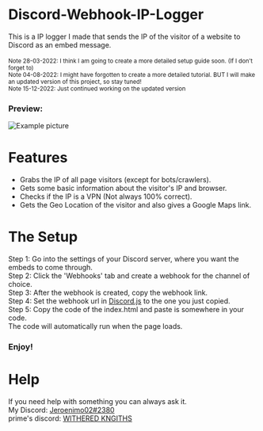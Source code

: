 # Discord-Webhook-IP-Logger
This is a IP logger I made that sends the IP of the visitor of a website to Discord as an embed message.<br><br>
<sub>Note 28-03-2022: I think I am going to create a more detailed setup guide soon. (If I don't forget to)</sub><br>
<sub>Note 04-08-2022: I might have forgotten to create a more detailed tutorial. BUT I will make an updated version of this project, so stay tuned!</sub><br>
<sub>Note 15-12-2022: Just continued working on the updated version</sub><br>
### Preview:<br>
![Example picture](https://i.imgur.com/fzxgFPy.png)

# Features
- Grabs the IP of all page visitors (except for bots/crawlers).
- Gets some basic information about the visitor's IP and browser.
- Checks if the IP is a VPN (Not always 100% correct).
- Gets the Geo Location of the visitor and also gives a Google Maps link.

# The Setup
Step 1: Go into the settings of your Discord server, where you want the embeds to come through.<br>
Step 2: Click the 'Webhooks' tab and create a webhook for the channel of choice.<br>
Step 3: After the webhook is created, copy the webhook link.<br>
Step 4: Set the webhook url in [Discord.js](Discord.js) to the one you just copied.<br>
Step 5: Copy the code of the index.html and paste is somewhere in your code.<br>
The code will automatically run when the page loads.
### Enjoy!

# Help
If you need help with something you can always ask it.<br>
My Discord: [Jeroenimo02#2380](https://discordapp.com/users/588244049023074323)<br>
prime's discord: [WITHERED KNGITHS](https://dsc.gg/witheredknights/)

